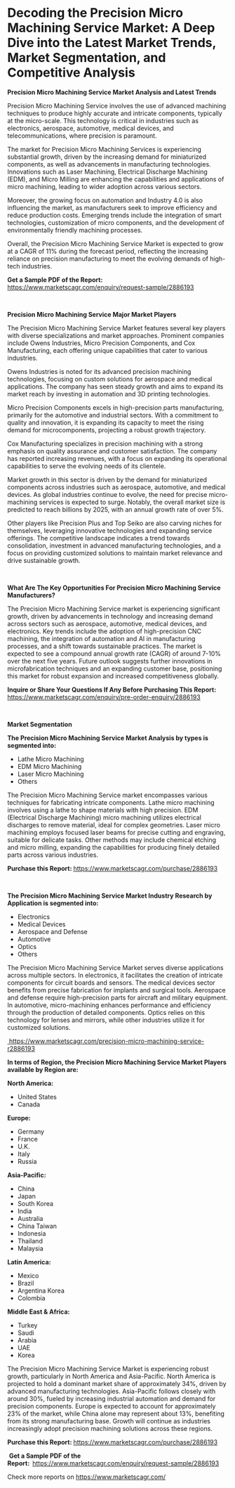 <p><h1>Decoding the Precision Micro Machining Service Market: A Deep Dive into the Latest Market Trends, Market Segmentation, and Competitive Analysis</h1></p><p><strong>Precision Micro Machining Service Market Analysis and Latest Trends</strong></p>
<p><p>Precision Micro Machining Service involves the use of advanced machining techniques to produce highly accurate and intricate components, typically at the micro-scale. This technology is critical in industries such as electronics, aerospace, automotive, medical devices, and telecommunications, where precision is paramount. </p><p>The market for Precision Micro Machining Services is experiencing substantial growth, driven by the increasing demand for miniaturized components, as well as advancements in manufacturing technologies. Innovations such as Laser Machining, Electrical Discharge Machining (EDM), and Micro Milling are enhancing the capabilities and applications of micro machining, leading to wider adoption across various sectors. </p><p>Moreover, the growing focus on automation and Industry 4.0 is also influencing the market, as manufacturers seek to improve efficiency and reduce production costs. Emerging trends include the integration of smart technologies, customization of micro components, and the development of environmentally friendly machining processes. </p><p>Overall, the Precision Micro Machining Service Market is expected to grow at a CAGR of 11% during the forecast period, reflecting the increasing reliance on precision manufacturing to meet the evolving demands of high-tech industries.</p></p>
<p><strong>Get a Sample PDF of the Report:&nbsp;</strong> <a href="https://www.marketscagr.com/enquiry/request-sample/2886193?utm_campaign=3216&utm_medium=2&utm_source=Github&utm_content=ia&utm_term=13032025&utm_id=precision-micro-machining-service">https://www.marketscagr.com/enquiry/request-sample/2886193</a></p>
<p>&nbsp;</p>
<p><strong>Precision Micro Machining Service Major Market Players</strong></p>
<p><p>The Precision Micro Machining Service Market features several key players with diverse specializations and market approaches. Prominent companies include Owens Industries, Micro Precision Components, and Cox Manufacturing, each offering unique capabilities that cater to various industries.</p><p>Owens Industries is noted for its advanced precision machining technologies, focusing on custom solutions for aerospace and medical applications. The company has seen steady growth and aims to expand its market reach by investing in automation and 3D printing technologies.</p><p>Micro Precision Components excels in high-precision parts manufacturing, primarily for the automotive and industrial sectors. With a commitment to quality and innovation, it is expanding its capacity to meet the rising demand for microcomponents, projecting a robust growth trajectory.</p><p>Cox Manufacturing specializes in precision machining with a strong emphasis on quality assurance and customer satisfaction. The company has reported increasing revenues, with a focus on expanding its operational capabilities to serve the evolving needs of its clientele.</p><p>Market growth in this sector is driven by the demand for miniaturized components across industries such as aerospace, automotive, and medical devices. As global industries continue to evolve, the need for precise micro-machining services is expected to surge. Notably, the overall market size is predicted to reach billions by 2025, with an annual growth rate of over 5%.</p><p>Other players like Precision Plus and Top Seiko are also carving niches for themselves, leveraging innovative technologies and expanding service offerings. The competitive landscape indicates a trend towards consolidation, investment in advanced manufacturing technologies, and a focus on providing customized solutions to maintain market relevance and drive sustainable growth.</p></p>
<p>&nbsp;</p>
<p><strong>What Are The Key Opportunities For Precision Micro Machining Service Manufacturers?</strong></p>
<p><p>The Precision Micro Machining Service market is experiencing significant growth, driven by advancements in technology and increasing demand across sectors such as aerospace, automotive, medical devices, and electronics. Key trends include the adoption of high-precision CNC machining, the integration of automation and AI in manufacturing processes, and a shift towards sustainable practices. The market is expected to see a compound annual growth rate (CAGR) of around 7-10% over the next five years. Future outlook suggests further innovations in microfabrication techniques and an expanding customer base, positioning this market for robust expansion and increased competitiveness globally.</p></p>
<p><strong>Inquire or Share Your Questions If Any Before Purchasing This Report:</strong> <a href="https://www.marketscagr.com/enquiry/pre-order-enquiry/2886193?utm_campaign=3216&utm_medium=2&utm_source=Github&utm_content=ia&utm_term=13032025&utm_id=precision-micro-machining-service">https://www.marketscagr.com/enquiry/pre-order-enquiry/2886193</a></p>
<p>&nbsp;</p>
<p><strong>Market Segmentation</strong></p>
<p><strong>The Precision Micro Machining Service Market Analysis by types is segmented into:</strong></p>
<p><ul><li>Lathe Micro Machining</li><li>EDM Micro Machining</li><li>Laser Micro Machining</li><li>Others</li></ul></p>
<p><p>The Precision Micro Machining Service market encompasses various techniques for fabricating intricate components. Lathe micro machining involves using a lathe to shape materials with high precision. EDM (Electrical Discharge Machining) micro machining utilizes electrical discharges to remove material, ideal for complex geometries. Laser micro machining employs focused laser beams for precise cutting and engraving, suitable for delicate tasks. Other methods may include chemical etching and micro milling, expanding the capabilities for producing finely detailed parts across various industries.</p></p>
<p><strong>Purchase this Report:&nbsp;</strong><a href="https://www.marketscagr.com/purchase/2886193?utm_campaign=3216&utm_medium=2&utm_source=Github&utm_content=ia&utm_term=13032025&utm_id=precision-micro-machining-service">https://www.marketscagr.com/purchase/2886193</a></p>
<p>&nbsp;</p>
<p><strong>The Precision Micro Machining Service Market Industry Research by Application is segmented into:</strong></p>
<p><ul><li>Electronics</li><li>Medical Devices</li><li>Aerospace and Defense</li><li>Automotive</li><li>Optics</li><li>Others</li></ul></p>
<p><p>The Precision Micro Machining Service Market serves diverse applications across multiple sectors. In electronics, it facilitates the creation of intricate components for circuit boards and sensors. The medical devices sector benefits from precise fabrication for implants and surgical tools. Aerospace and defense require high-precision parts for aircraft and military equipment. In automotive, micro-machining enhances performance and efficiency through the production of detailed components. Optics relies on this technology for lenses and mirrors, while other industries utilize it for customized solutions.</p></p>
<p><a href="https://www.marketscagr.com/precision-micro-machining-service-r2886193?utm_campaign=3216&utm_medium=2&utm_source=Github&utm_content=ia&utm_term=13032025&utm_id=precision-micro-machining-service">&nbsp;https://www.marketscagr.com/precision-micro-machining-service-r2886193</a></p>
<p><strong>In terms of Region, the Precision Micro Machining Service Market Players available by Region are:</strong></p>
<p>
    <p> <strong> North America: </strong>
        <ul>
            <li>United States</li>
            <li>Canada</li>
        </ul>
        </p> 
    <p> <strong> Europe: </strong>
        <ul>
            <li>Germany</li>
            <li>France</li>
            <li>U.K.</li>
            <li>Italy</li>
            <li>Russia</li>
        </ul>
        </p> 
    <p> <strong> Asia-Pacific: </strong>
        <ul>
            <li>China</li>
            <li>Japan</li>
            <li>South Korea</li>
            <li>India</li>
            <li>Australia</li>
            <li>China Taiwan</li>
            <li>Indonesia</li>
            <li>Thailand</li>
            <li>Malaysia</li>
        </ul>
        </p> 
    <p> <strong> Latin America: </strong>
        <ul>
            <li>Mexico</li>
            <li>Brazil</li>
            <li>Argentina Korea</li>
            <li>Colombia</li>
        </ul>
        </p> 
    <p> <strong> Middle East & Africa: </strong>
        <ul>
            <li>Turkey</li>
            <li>Saudi</li>
            <li>Arabia</li>
            <li>UAE</li>
            <li>Korea</li>
        </ul>
    </p>
    </p>
<p><p>The Precision Micro Machining Service Market is experiencing robust growth, particularly in North America and Asia-Pacific. North America is projected to hold a dominant market share of approximately 34%, driven by advanced manufacturing technologies. Asia-Pacific follows closely with around 30%, fueled by increasing industrial automation and demand for precision components. Europe is expected to account for approximately 23% of the market, while China alone may represent about 13%, benefiting from its strong manufacturing base. Growth will continue as industries increasingly adopt precision machining solutions across these regions.</p></p>
<p><strong>Purchase this Report: </strong><a href="https://www.marketscagr.com/purchase/2886193?utm_campaign=3216&utm_medium=2&utm_source=Github&utm_content=ia&utm_term=13032025&utm_id=precision-micro-machining-service">https://www.marketscagr.com/purchase/2886193</a></p>
<p>&nbsp;<strong>Get a Sample PDF of the Report:&nbsp;&nbsp;</strong><a href="https://www.marketscagr.com/enquiry/request-sample/2886193?utm_campaign=3216&utm_medium=2&utm_source=Github&utm_content=ia&utm_term=13032025&utm_id=precision-micro-machining-service">https://www.marketscagr.com/enquiry/request-sample/2886193</a></p>
<p><strong></strong></p>
<p>Check more reports on <a href="https://www.marketscagr.com/?utm_campaign=3216&utm_medium=2&utm_source=Github&utm_content=ia&utm_term=13032025&utm_id=precision-micro-machining-service">https://www.marketscagr.com/</a></p>